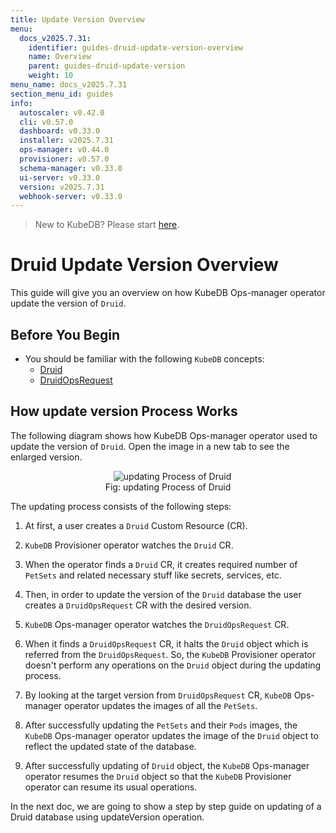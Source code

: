 ```yaml
---
title: Update Version Overview
menu:
  docs_v2025.7.31:
    identifier: guides-druid-update-version-overview
    name: Overview
    parent: guides-druid-update-version
    weight: 10
menu_name: docs_v2025.7.31
section_menu_id: guides
info:
  autoscaler: v0.42.0
  cli: v0.57.0
  dashboard: v0.33.0
  installer: v2025.7.31
  ops-manager: v0.44.0
  provisioner: v0.57.0
  schema-manager: v0.33.0
  ui-server: v0.33.0
  version: v2025.7.31
  webhook-server: v0.33.0
---
```


> New to KubeDB? Please start [here](/docs/v2025.7.31/README).

# Druid Update Version Overview

This guide will give you an overview on how KubeDB Ops-manager operator update the version of `Druid`.

## Before You Begin

- You should be familiar with the following `KubeDB` concepts:
    - [Druid](/docs/v2025.7.31/guides/druid/concepts/druid)
    - [DruidOpsRequest](/docs/v2025.7.31/guides/druid/concepts/druidopsrequest)

## How update version Process Works

The following diagram shows how KubeDB Ops-manager operator used to update the version of `Druid`. Open the image in a new tab to see the enlarged version.

<figure align="center">
  <img alt="updating Process of Druid" src="/docs/v2025.7.31/guides/druid/update-version/images/dr-update-version.png">
<figcaption align="center">Fig: updating Process of Druid</figcaption>
</figure>

The updating process consists of the following steps:

1. At first, a user creates a `Druid` Custom Resource (CR).

2. `KubeDB` Provisioner  operator watches the `Druid` CR.

3. When the operator finds a `Druid` CR, it creates required number of `PetSets` and related necessary stuff like secrets, services, etc.

4. Then, in order to update the version of the `Druid` database the user creates a `DruidOpsRequest` CR with the desired version.

5. `KubeDB` Ops-manager operator watches the `DruidOpsRequest` CR.

6. When it finds a `DruidOpsRequest` CR, it halts the `Druid` object which is referred from the `DruidOpsRequest`. So, the `KubeDB` Provisioner  operator doesn't perform any operations on the `Druid` object during the updating process.

7. By looking at the target version from `DruidOpsRequest` CR, `KubeDB` Ops-manager operator updates the images of all the `PetSets`.

8. After successfully updating the `PetSets` and their `Pods` images, the `KubeDB` Ops-manager operator updates the image of the `Druid` object to reflect the updated state of the database.

9. After successfully updating of `Druid` object, the `KubeDB` Ops-manager operator resumes the `Druid` object so that the `KubeDB` Provisioner  operator can resume its usual operations.

In the next doc, we are going to show a step by step guide on updating of a Druid database using updateVersion operation.